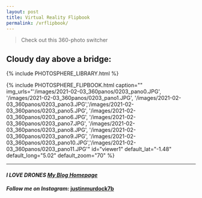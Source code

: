 ```yaml
---
layout: post
title: Virtual Reality Flipbook
permalink: /vrflipbook/
---
```


> Check out this 360-photo switcher

## Cloudy day above a bridge:

{% include PHOTOSPHERE_LIBRARY.html %}

{% include PHOTOSPHERE_FLIPBOOK.html caption="" img_urls="'/images/2021-02-03_360panos/0203_pano0.JPG', '/images/2021-02-03_360panos/0203_pano1.JPG', '/images/2021-02-03_360panos/0203_pano3.JPG','/images/2021-02-03_360panos/0203_pano5.JPG', '/images/2021-02-03_360panos/0203_pano6.JPG', '/images/2021-02-03_360panos/0203_pano7.JPG', '/images/2021-02-03_360panos/0203_pano8.JPG', '/images/2021-02-03_360panos/0203_pano9.JPG', '/images/2021-02-03_360panos/0203_pano10.JPG','/images/2021-02-03_360panos/0203_pano11.JPG'" id="viewer1" default_lat="-1.48" default_long="5.02" default_zoom="70" %}

___


#### _**I LOVE DRONES [My Blog Homepage](/)**_
#### _Follow me on Instagram:_ [**justinmurdock7b**](https://www.instagram.com/justinmurdock7b/?hl=en)
